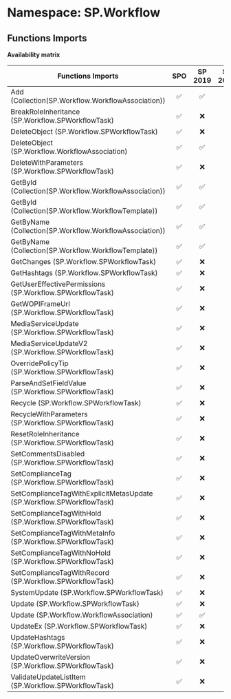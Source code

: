 # Namespace: SP.Workflow

## Functions Imports

**Availability matrix**

Functions Imports | SPO | SP 2019 | SP 2016 | SP 2013
----------|:---:|:-------:|:-------:|:-------
Add (Collection(SP.Workflow.WorkflowAssociation)) | ✅ | ✅ | ✅ | ✅
BreakRoleInheritance (SP.Workflow.SPWorkflowTask) | ✅ | ❌ | ❌ | ❌
DeleteObject (SP.Workflow.SPWorkflowTask) | ✅ | ❌ | ❌ | ❌
DeleteObject (SP.Workflow.WorkflowAssociation) | ✅ | ✅ | ✅ | ✅
DeleteWithParameters (SP.Workflow.SPWorkflowTask) | ✅ | ❌ | ❌ | ❌
GetById (Collection(SP.Workflow.WorkflowAssociation)) | ✅ | ✅ | ✅ | ✅
GetById (Collection(SP.Workflow.WorkflowTemplate)) | ✅ | ✅ | ✅ | ✅
GetByName (Collection(SP.Workflow.WorkflowAssociation)) | ✅ | ✅ | ✅ | ✅
GetByName (Collection(SP.Workflow.WorkflowTemplate)) | ✅ | ✅ | ✅ | ✅
GetChanges (SP.Workflow.SPWorkflowTask) | ✅ | ❌ | ❌ | ❌
GetHashtags (SP.Workflow.SPWorkflowTask) | ✅ | ❌ | ❌ | ❌
GetUserEffectivePermissions (SP.Workflow.SPWorkflowTask) | ✅ | ❌ | ❌ | ❌
GetWOPIFrameUrl (SP.Workflow.SPWorkflowTask) | ✅ | ❌ | ❌ | ❌
MediaServiceUpdate (SP.Workflow.SPWorkflowTask) | ✅ | ❌ | ❌ | ❌
MediaServiceUpdateV2 (SP.Workflow.SPWorkflowTask) | ✅ | ❌ | ❌ | ❌
OverridePolicyTip (SP.Workflow.SPWorkflowTask) | ✅ | ❌ | ❌ | ❌
ParseAndSetFieldValue (SP.Workflow.SPWorkflowTask) | ✅ | ❌ | ❌ | ❌
Recycle (SP.Workflow.SPWorkflowTask) | ✅ | ❌ | ❌ | ❌
RecycleWithParameters (SP.Workflow.SPWorkflowTask) | ✅ | ❌ | ❌ | ❌
ResetRoleInheritance (SP.Workflow.SPWorkflowTask) | ✅ | ❌ | ❌ | ❌
SetCommentsDisabled (SP.Workflow.SPWorkflowTask) | ✅ | ❌ | ❌ | ❌
SetComplianceTag (SP.Workflow.SPWorkflowTask) | ✅ | ❌ | ❌ | ❌
SetComplianceTagWithExplicitMetasUpdate (SP.Workflow.SPWorkflowTask) | ✅ | ❌ | ❌ | ❌
SetComplianceTagWithHold (SP.Workflow.SPWorkflowTask) | ✅ | ❌ | ❌ | ❌
SetComplianceTagWithMetaInfo (SP.Workflow.SPWorkflowTask) | ✅ | ❌ | ❌ | ❌
SetComplianceTagWithNoHold (SP.Workflow.SPWorkflowTask) | ✅ | ❌ | ❌ | ❌
SetComplianceTagWithRecord (SP.Workflow.SPWorkflowTask) | ✅ | ❌ | ❌ | ❌
SystemUpdate (SP.Workflow.SPWorkflowTask) | ✅ | ❌ | ❌ | ❌
Update (SP.Workflow.SPWorkflowTask) | ✅ | ❌ | ❌ | ❌
Update (SP.Workflow.WorkflowAssociation) | ✅ | ✅ | ✅ | ✅
UpdateEx (SP.Workflow.SPWorkflowTask) | ✅ | ❌ | ❌ | ❌
UpdateHashtags (SP.Workflow.SPWorkflowTask) | ✅ | ❌ | ❌ | ❌
UpdateOverwriteVersion (SP.Workflow.SPWorkflowTask) | ✅ | ❌ | ❌ | ❌
ValidateUpdateListItem (SP.Workflow.SPWorkflowTask) | ✅ | ❌ | ❌ | ❌
